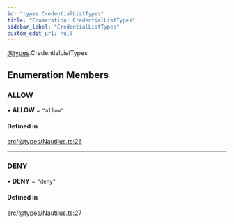 ```yaml
---
id: "types.CredentialListTypes"
title: "Enumeration: CredentialListTypes"
sidebar_label: "CredentialListTypes"
custom_edit_url: null
---
```


[@types](../modules/types.md).CredentialListTypes

## Enumeration Members

### ALLOW

• **ALLOW** = ``"allow"``

#### Defined in

[src/@types/Nautilus.ts:26](https://github.com/deltaDAO/nautilus/blob/3e3a03e/src/@types/Nautilus.ts#L26)

___

### DENY

• **DENY** = ``"deny"``

#### Defined in

[src/@types/Nautilus.ts:27](https://github.com/deltaDAO/nautilus/blob/3e3a03e/src/@types/Nautilus.ts#L27)
